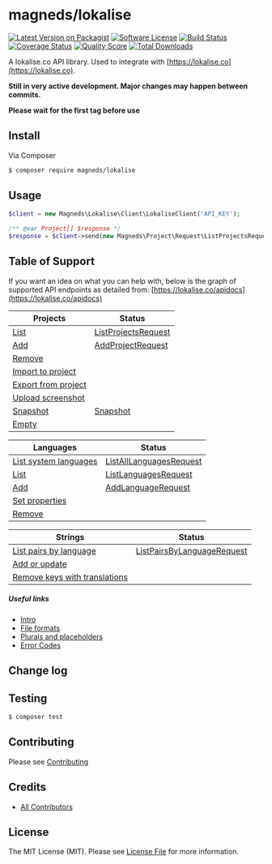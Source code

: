 # magneds/lokalise

[![Latest Version on Packagist][ico-version]][link-packagist]
[![Software License][ico-license]](LICENSE.md)
[![Build Status][ico-travis]][link-travis]
[![Coverage Status][ico-scrutinizer]][link-scrutinizer]
[![Quality Score][ico-code-quality]][link-code-quality]
[![Total Downloads][ico-downloads]][link-downloads]

A lokalise.co API library. Used to integrate with [https://lokalise.co](https://lokalise.co).

__Still in very active development. Major changes may happen between commits.__ 

__Please wait for the first tag before use__

## Install
Via Composer

```bash
$ composer require magneds/lokalise
```

## Usage

```php
$client = new Magneds\Lokalise\Client\LokaliseClient('API_KEY');

/** @var Project[] $response */
$response = $client->send(new Magneds\Project\Request\ListProjectsRequest());
```

## Table of Support
If you want an idea on what you can help with, below is the graph of supported API endpoints as detailed
from: [https://lokalise.co/apidocs](https://lokalise.co/apidocs)

|Projects|Status|
|---|---|
|[List](https://lokalise.co/apidocs#ls_projects)|[ListProjectsRequest](src/Project/Request/ListProjectsRequest.php)|
|[Add](https://lokalise.co/apidocs#add_project)|[AddProjectRequest](src/Project/Request/AddProjectRequest.php)|
|[Remove](https://lokalise.co/apidocs#rm_project)||
|[Import to project](https://lokalise.co/apidocs#import)||
|[Export from project](https://lokalise.co/apidocs#export)||
|[Upload screenshot](https://lokalise.co/apidocs#screenshot)||
|[Snapshot](https://lokalise.co/apidocs#snapshot)|[Snapshot](src/Project/Request/SnapshotRequest.php)|
|[Empty](https://lokalise.co/apidocs#empty)||

|Languages|Status|
|---|---|
|[List system languages](https://lokalise.co/apidocs#ls_syslangs)|[ListAllLanguagesRequest](src/Language/Request/ListAllLanguagesRequest.php)|
|[List](https://lokalise.co/apidocs#ls_langs)|[ListLanguagesRequest](src/Language/Request/ListLanguagesRequest.php)|
|[Add](https://lokalise.co/apidocs#add_langs)|[AddLanguageRequest](src/Language/Request/AddLanguageRequest.php)|
|[Set properties](https://lokalise.co/apidocs#set_lang)||
|[Remove](https://lokalise.co/apidocs#rm_langs)||

|Strings|Status|
|---|---|
|[List pairs by language](https://lokalise.co/apidocs#ls_strings)|[ListPairsByLanguageRequest](src/TranslateString/Request/ListPairsByLanguageRequest.php)|
|[Add or update](https://lokalise.co/apidocs#set)||
|[Remove keys with translations](https://lokalise.co/apidocs#rm_keys)||


##### Useful links
- [Intro](https://lokalise.co/apidocs#intro)
- [File formats](https://lokalise.co/apidocs#file_formats)
- [Plurals and placeholders](https://lokalise.co/apidocs#pl_ph_formats)
- [Error Codes](https://lokalise.co/apidocs#errors)



## Change log

## Testing
```bash
$ composer test
```

## Contributing

Please see [Contributing](CONTRIBUTING.md)


## Credits

- [All Contributors][link-contributors]

## License

The MIT License (MIT). Please see [License File](LICENSE.md) for more information.


[ico-version]: https://img.shields.io/packagist/v/magneds/lokalise.svg?style=flat-square
[ico-license]: https://img.shields.io/badge/license-MIT-brightgreen.svg?style=flat-square
[ico-travis]: https://img.shields.io/travis/Magneds/php-lokalise/master.svg?style=flat-square
[ico-scrutinizer]: https://img.shields.io/scrutinizer/coverage/g/Magneds/php-lokalise.svg?style=flat-square
[ico-code-quality]: https://img.shields.io/scrutinizer/g/magneds/lokalise.svg?style=flat-square
[ico-downloads]: https://img.shields.io/packagist/dt/magneds/lokalise.svg?style=flat-square

[link-packagist]: https://packagist.org/packages/magneds/lokalise
[link-travis]: https://travis-ci.org/Magneds/php-lokalise
[link-scrutinizer]: https://scrutinizer-ci.com/g/Magneds/php-lokalise/code-structure
[link-code-quality]: https://scrutinizer-ci.com/g/Magneds/php-lokalise
[link-downloads]: https://packagist.org/packages/magneds/lokalise
[link-author]: https://github.com/magneds
[link-contributors]: ../../contributors
